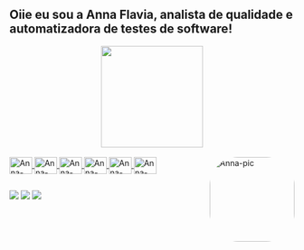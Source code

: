 ## Oiie eu sou a Anna Flavia, analista de qualidade e automatizadora de testes de software!
<div align="center">
  <a href="https://github.com/annaflaviavassalo">
  <img height="180em" src="https://github-readme-stats.vercel.app/api?username=annaflaviavassalo&show_icons=true&theme=dracula&include_all_commits=true&count_private=true"/>
</div>
<div style="display: inline_block"><br>
  <img align="center" alt="Anna-Ruby" height="30" width="40" src="https://cdn.jsdelivr.net/gh/devicons/devicon/icons/ruby/ruby-original.svg">
  <img align="center" alt="Anna-Java" height="30" width="40" src="https://cdn.jsdelivr.net/gh/devicons/devicon/icons/java/java-original.svg">
  <img align="center" alt="Anna-Cucumber" height="30" width="40" src="https://cdn.jsdelivr.net/gh/devicons/devicon/icons/cucumber/cucumber-plain.svg">
  <img align="center" alt="Anna-Selenium" height="30" width="40" src="https://cdn.jsdelivr.net/gh/devicons/devicon/icons/selenium/selenium-original.svg">
  <img align="center" alt="Anna-VSC" height="30" width="40" src="https://cdn.jsdelivr.net/gh/devicons/devicon/icons/vscode/vscode-original-wordmark.svg">
  <img align="center" alt="Anna-Jenkins" height="30" width="40" src="https://cdn.jsdelivr.net/gh/devicons/devicon/icons/jenkins/jenkins-original.svg">
  <img align="right" alt="Anna-pic" height="150" style="border-radius:50px;" src="https://user-images.githubusercontent.com/62353098/186284590-111c6ecb-0ad7-4827-841b-577d139ad99a.png">
</div>

##

<div> 
  <a href="https://instagram.com/annaflaviavassalo" target="_blank"><img src="https://img.shields.io/badge/-Instagram-%23E4405F?style=for-the-badge&logo=instagram&logoColor=white" target="_blank"></a>
  <a href = "mailto:contatoannaflavia.vassalo@gmail.com"><img src="https://img.shields.io/badge/-Gmail-%23333?style=for-the-badge&logo=gmail&logoColor=white" target="_blank"></a>
  <a href="https://www.linkedin.com/in/anna-flavia-vassalo-836934172" target="_blank"><img src="https://img.shields.io/badge/-LinkedIn-%230077B5?style=for-the-badge&logo=linkedin&logoColor=white" target="_blank"></a>  
</div>



